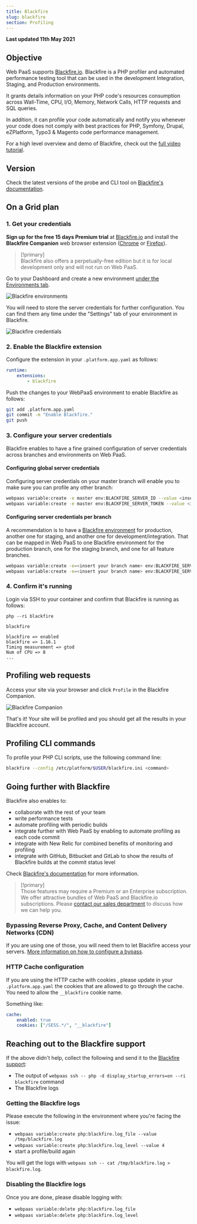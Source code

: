 ```yaml
---
title: Blackfire
slug: blackfire
section: Profiling
---
```


**Last updated 11th May 2021**


## Objective  

Web PaaS supports [Blackfire.io](https://blackfire.io/). Blackfire is a PHP profiler and automated performance testing tool that can be used in the development Integration, Staging, and Production environments.

It grants details information on your PHP code's resources consumption across Wall-Time, CPU, I/O, Memory, Network Calls, HTTP requests and SQL queries.

In addition, it can profile your code automatically and notify you whenever your code does not comply with best practices for PHP, Symfony, Drupal, eZPlatform, Typo3 & Magento code performance management.

For a high level overview and demo of Blackfire, check out the [full video tutorial](https://www.youtube.com/watch?v=-5icUW9pUH8).

## Version

Check the latest versions of the probe and CLI tool on [Blackfire's documentation](https://blackfire.io/docs/up-and-running/upgrade#latest-versions).

## On a Grid plan

### 1. Get your credentials

**Sign up for the free 15 days Premium trial** at [Blackfire.io](https://blackfire.io/pricing) and install the **Blackfire Companion** web browser extension ([Chrome](https://chrome.google.com/webstore/detail/blackfire-companion/miefikpgahefdbcgoiicnmpbeeomffld) or [Firefox](https://addons.mozilla.org/firefox/addon/blackfire/)).


> [!primary]  
> Blackfire also offers a perpetually-free edition but it is for local development only and will not run on Web PaaS.
> 

Go to your Dashboard and create a new environment [under the Environments tab](https://blackfire.io/my/environments).

![Blackfire environments](images/blackfire-environments.png "0.4")

You will need to store the server credentials for further configuration. You can find them any time under the "Settings" tab of your environment in Blackfire.

![Blackfire credentials](images/blackfire-credentials.png "0.4")

### 2. Enable the Blackfire extension

Configure the extension in your `.platform.app.yaml` as follows:

```yaml
runtime:
    extensions:
        - blackfire
```

Push the changes to your WebPaaS environment to enable Blackfire as follows:

```bash
git add .platform.app.yaml
git commit -m "Enable Blackfire."
git push
```

### 3. Configure your server credentials

Blackfire enables to have a fine grained configuration of server credentials across branches and environments on Web PaaS.

#### Configuring global server credentials

Configuring server credentials on your master branch will enable you to make sure you can profile any other branch:

```bash
webpaas variable:create -e master env:BLACKFIRE_SERVER_ID --value <insert your Server ID>
webpaas variable:create -e master env:BLACKFIRE_SERVER_TOKEN --value <insert your Server Token>
```

#### Configuring server credentials per branch

A recommendation is to have a [Blackfire environment](https://blackfire.io/docs/reference-guide/environments#documentation) for production, another one for staging, and another one for development/integration. That can be mapped in Web PaaS to one Blackfire environment for the production branch, one for the staging branch, and one for all feature branches.

```bash
webpaas variable:create -e=<insert your branch name> env:BLACKFIRE_SERVER_ID <insert your Server ID>
webpaas variable:create -e=<insert your branch name> env:BLACKFIRE_SERVER_TOKEN <insert your Server Token>
```

### 4. Confirm it's running

Login via SSH to your container and confirm that Blackfire is running as follows:

```text
php --ri blackfire

blackfire

blackfire => enabled
blackfire => 1.16.1
Timing measurement => gtod
Num of CPU => 8
...
```

## Profiling web requests

Access your site via your browser and click `Profile` in the Blackfire Companion.

![Blackfire Companion](images/blackfire-companion.png "0.3")

That's it! Your site will be profiled and you should get all the results in your Blackfire account.

## Profiling CLI commands

To profile your PHP CLI scripts, use the following command line:

```bash
blackfire --config /etc/platform/$USER/blackfire.ini <command>
```

## Going further with Blackfire

Blackfire also enables to:

* collaborate with the rest of your team
* write performance tests
* automate profiling with periodic builds
* integrate further with Web PaaS by enabling to automate profiling as each code commit
* integrate with New Relic for combined benefits of monitoring and profiling
* integrate with GitHub, Bitbucket and GitLab to show the results of Blackfire builds at the commit status level

Check [Blackfire's documentation](https://blackfire.io/docs/introduction) for more information.

> [!primary]  
> Those features may require a Premium or an Enterprise subscription. We offer attractive bundles of Web PaaS and Blackfire.io subscriptions. Please [contact our sales department](https://platform.sh/contact/) to discuss how we can help you.
> 

### Bypassing Reverse Proxy, Cache, and Content Delivery Networks (CDN)

If you are using one of those, you will need them to let Blackfire access your servers.
[More information on how to configure a bypass](https://blackfire.io/docs/reference-guide/reverse-proxies#documentation).

### HTTP Cache configuration

If you are using the HTTP cache with cookies , please update in your `.platform.app.yaml` the cookies that are allowed to go through the cache. You need to allow the `__blackfire` cookie name.

Something like:

```yaml
cache:
    enabled: true
    cookies: ["/SESS.*/", "__blackfire"]
```

## Reaching out to the Blackfire support

If the above didn't help, collect the following and send it to the [Blackfire support](https://support.blackfire.io):

* The output of `webpaas ssh -- php -d display_startup_errors=on --ri blackfire` command
* The Blackfire logs

### Getting the Blackfire logs

Please execute the following in the environment where you're facing the issue:

* `webpaas variable:create php:blackfire.log_file --value /tmp/blackfire.log`
* `webpaas variable:create php:blackfire.log_level --value 4`
* start a profile/build again

You will get the logs with `webpaas ssh -- cat /tmp/blackfire.log > blackfire.log`.

### Disabling the Blackfire logs

Once you are done, please disable logging with:

* `webpaas variable:delete php:blackfire.log_file`
* `webpaas variable:delete php:blackfire.log_level`
